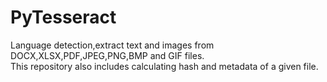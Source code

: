 # PyTesseract
Language detection,extract text and images from DOCX,XLSX,PDF,JPEG,PNG,BMP and GIF files.                                       
This repository also includes calculating hash and metadata of a given file.

